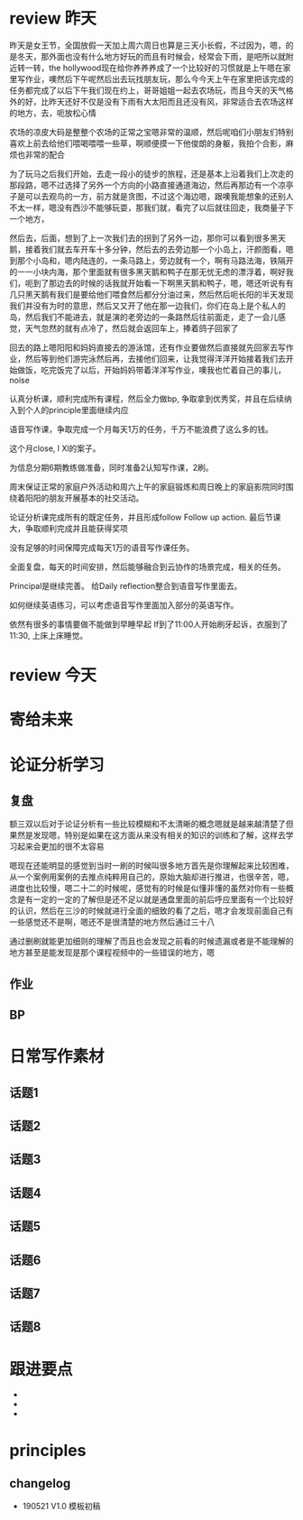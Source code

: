 # review 昨天
昨天是女王节，全国放假一天加上周六周日也算是三天小长假，不过因为，嗯，的是冬天，那外面也没有什么地方好玩的而且有时候会，经常会下雨，是吧所以就附近转一转，the hollywood现在给你养养养成了一个比较好的习惯就是上午嗯在家里写作业，噢然后下午呢然后出去玩找朋友玩，那么今今天上午在家里把该完成的任务都完成了以后下午我们现在约上，哥哥姐姐一起去农场玩，而且今天的天气格外的好，比昨天还好不仅是没有下雨有大太阳而且还没有风，非常适合去农场这样的地方，去，呃放松心情

农场的凉皮大码是整整个农场的正常之宝嗯非常的温顺，然后呢咱们小朋友们特别喜欢上前去给他们喂喝喂喂一些草，啊顺便摸一下他俊朗的身躯，我拍个合影，麻烦也非常的配合

为了玩马之后我们开始，去走一段小的徒步的旅程，还是基本上沿着我们上次走的那段路，嗯不过选择了另外一个方向的小路直接通道海边，然后再那边有一个凉亭子是可以去观鸟的一方，前方就是贪图，不过这个海边嗯，跟噢我能想象的还别人不太一样，嗯没有西沙不能够玩耍，那我们就，看完了以后就往回走，我商量子下一个地方，

然后去，后面，想到了上一次我们去的拐到了另外一边，那你可以看到很多黑天鹅，接着我们就去车开车十多分钟，然后去的去旁边那一个小岛上，汗颜图看，嗯到那个小岛和，嗯内陆连的，一条马路上，旁边就有一个，啊有马路法海，铁隔开的一一小块内海，那个里面就有很多黑天鹅和鸭子在那无忧无虑的漂浮着，啊好我们，呃到了那边去的时候的话我就开始看一下啊黑天鹅和鸭子，嗯，嗯还听说有有几只黑天鹅有我们是要给他们喂食然后都分分油过来，然后然后呃长阳的半天发现我们并没有为时的意思，然后又又开了他在那一边我们，你们在岛上是个私人的岛，然后我们不能进去，就是演的老旁边的一条路然后往前面走，走了一会儿感觉，天气忽然的就有点冷了，然后就会返回车上，捧着鸽子回家了

回去的路上嗯阳阳和妈妈直接去的游泳馆，还有作业要做然后直接就先回家去写作业，然后等到他们游完泳然后再，去接他们回来，让我觉得洋洋开始接着我们去开始做饭，吃完饭完了以后，开始妈妈带着洋洋写作业，噢我也忙着自己的事儿，noise

认真分析课，顺利完成所有课程，然后全力做bp, 争取拿到优秀奖，并且在后续纳入到个人的principle里面继续内应

语音写作课，争取完成一个月每天1万的任务，千万不能浪费了这么多的钱。

这个月close, l Xl的案子。

为信息分期6期教练做准备，同时准备2认知写作课，2刷。

周末保证正常的家庭户外活动和周六上午的家庭锻炼和周日晚上的家庭影院同时围绕着阳阳的朋友开展基本的社交活动。

论证分析课完成所有的既定任务，并且形成follow Follow up action. 最后节课大，争取顺利完成并且能获得奖项

没有足够的时间保障完成每天1万的语音写作课任务。

全面复盘，每天的时间安排，然后能够融合到云协作的场景完成，相关的任务。

Principal是继续完善。
给Daily reflection整合到语音写作里面去。

如何继续英语练习，可以考虑语音写作里面加入部分的英语写作。

依然有很多的事情要做不能做到早睡早起
If到了11:00人开始刷牙起诉，衣服到了11:30, 上床上床睡觉。

# review 今天

# 寄给未来

# 论证分析学习
## 复盘
额三双以后对于论证分析有一些比较模糊和不太清晰的概念嗯就是越来越清楚了但果然是发现嗯，特别是如果在这方面从来没有相关的知识的训练和了解，这样去学习起来会更加的很不太容易

嗯现在还能明显的感觉到当时一刷的时候叫很多地方首先是你理解起来比较困难，从一个案例用案例的去推点纯粹用自己的，原始大脑却进行推进，也很辛苦，嗯，进度也比较慢，嗯二十二的时候呢，感觉有的时候是似懂非懂的虽然对你有一些概念是有一定的一定的了解但是还不足以就是通盘里面的前后呼应里面有一个比较好的认识，然后在三沙的时候就进行全面的细致的看了之后，嗯才会发现前面自己有一些感觉还不是啊，嗯还不是很清楚的地方然后通过三十八

通过删刷就能更加细则的理解了而且也会发现之前看的时候遗漏或者是不能理解的地方甚至是能发现是那个课程视频中的一些错误的地方，嗯
## 作业
## BP 

# 日常写作素材
## 话题1

## 话题2

## 话题3

## 话题4

## 话题5
## 话题6
## 话题7
## 话题8

# 跟进要点
-
-
-

# principles

## changelog 
*  190521 V1.0 模板初稿

